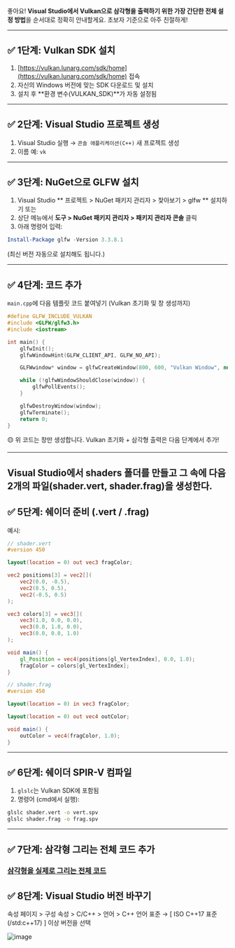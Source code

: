 좋아요! **Visual Studio에서 Vulkan으로 삼각형을 출력하기 위한 가장 간단한 전체 설정 방법**을 순서대로 정확히 안내할게요. 초보자 기준으로 아주 친절하게!

---

## ✅ 1단계: Vulkan SDK 설치

1. [https://vulkan.lunarg.com/sdk/home](https://vulkan.lunarg.com/sdk/home) 접속
2. 자신의 Windows 버전에 맞는 SDK 다운로드 및 설치
3. 설치 후 **환경 변수(VULKAN_SDK)**가 자동 설정됨

---

## ✅ 2단계: Visual Studio 프로젝트 생성

1. Visual Studio 실행 → `콘솔 애플리케이션(C++)` 새 프로젝트 생성
2. 이름 예: `vk`

---

## ✅ 3단계: NuGet으로 GLFW 설치
1. Visual Studio ** 프로젝트 > NuGet 패키지 관리자 > 찿아보기 > glfw ** 설치하기
또는 
1. 상단 메뉴에서 **도구 > NuGet 패키지 관리자 > 패키지 관리자 콘솔** 클릭
2. 아래 명령어 입력:

```powershell
Install-Package glfw -Version 3.3.8.1
```

(최신 버전 자동으로 설치해도 됩니다.)

---

## ✅ 4단계: 코드 추가

`main.cpp`에 다음 템플릿 코드 붙여넣기 (Vulkan 초기화 및 창 생성까지)

```cpp
#define GLFW_INCLUDE_VULKAN
#include <GLFW/glfw3.h>
#include <iostream>

int main() {
    glfwInit();
    glfwWindowHint(GLFW_CLIENT_API, GLFW_NO_API);

    GLFWwindow* window = glfwCreateWindow(800, 600, "Vulkan Window", nullptr, nullptr);

    while (!glfwWindowShouldClose(window)) {
        glfwPollEvents();
    }

    glfwDestroyWindow(window);
    glfwTerminate();
    return 0;
}
```

🟡 위 코드는 창만 생성합니다. Vulkan 초기화 + 삼각형 출력은 다음 단계에서 추가!

---
## Visual Studio에서 shaders 폴더를 만들고 그 속에 다음 2개의 파일(shader.vert, shader.frag)을 생성한다. 

## ✅ 5단계: 쉐이더 준비 (.vert / .frag)

예시:
```glsl
// shader.vert
#version 450

layout(location = 0) out vec3 fragColor;

vec2 positions[3] = vec2[](
    vec2(0.0, -0.5),
    vec2(0.5, 0.5),
    vec2(-0.5, 0.5)
);

vec3 colors[3] = vec3[](
    vec3(1.0, 0.0, 0.0),
    vec3(0.0, 1.0, 0.0),
    vec3(0.0, 0.0, 1.0)
);

void main() {
    gl_Position = vec4(positions[gl_VertexIndex], 0.0, 1.0);
    fragColor = colors[gl_VertexIndex];
}
```

```glsl
// shader.frag
#version 450

layout(location = 0) in vec3 fragColor;

layout(location = 0) out vec4 outColor;

void main() {
    outColor = vec4(fragColor, 1.0);
}
```

---

## ✅ 6단계: 쉐이더 SPIR-V 컴파일

1. `glslc`는 Vulkan SDK에 포함됨
2. 명령어 (cmd에서 실행):

```bash
glslc shader.vert -o vert.spv
glslc shader.frag -o frag.spv
```

---

## ✅ 7단계: 삼각형 그리는 전체 코드 추가

### **[삼각형을 실제로 그리는 전체 코드](https://vulkan-tutorial.com/code/17_swap_chain_recreation.cpp)**

## ✅ 8단계: Visual Studio 버전 바꾸기

속성 페이지 > 구성 속성 > C/C++ > 언어 > C++ 언어 표준
→ [ ISO C++17 표준 (/std:c++17) ] 이상 버전을 선택

![image](https://github.com/user-attachments/assets/db34f616-bd12-4b3b-ac23-88b3d1474841)

